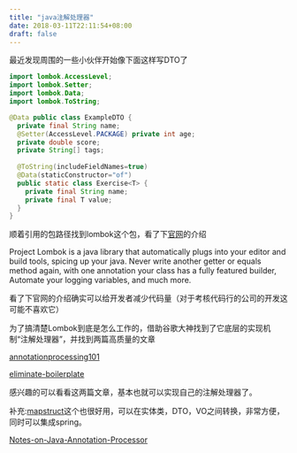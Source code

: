 ```yaml
---
title: "java注解处理器"
date: 2018-03-11T22:11:54+08:00
draft: false
---
```

最近发现周围的一些小伙伴开始像下面这样写DTO了
```java
import lombok.AccessLevel;
import lombok.Setter;
import lombok.Data;
import lombok.ToString;

@Data public class ExampleDTO {
  private final String name;
  @Setter(AccessLevel.PACKAGE) private int age;
  private double score;
  private String[] tags;
  
  @ToString(includeFieldNames=true)
  @Data(staticConstructor="of")
  public static class Exercise<T> {
    private final String name;
    private final T value;
  }
}
```
顺着引用的包路径找到lombok这个包，看了下[官网](https://projectlombok.org/)的介绍

Project Lombok is a java library that automatically plugs into your editor and build tools, spicing up your java.
Never write another getter or equals method again, with one annotation your class has a fully featured builder, Automate your logging variables, and much more.

看了下官网的介绍确实可以给开发者减少代码量（对于考核代码行的公司的开发这可能不喜欢它）

为了搞清楚Lombok到底是怎么工作的，借助谷歌大神找到了它底层的实现机制“注解处理器”，并找到两篇高质量的文章

[annotationprocessing101](http://hannesdorfmann.com/annotation-processing/annotationprocessing101)

[eliminate-boilerplate](https://academy.realm.io/posts/360andev-ryan-harter-eliminate-boilerplate/)

感兴趣的可以看看这两篇文章，基本也就可以实现自己的注解处理器了。

补充:[mapstruct](http://mapstruct.org/)这个也很好用，可以在实体类，DTO，VO之间转换，非常方便，同时可以集成spring。

[Notes-on-Java-Annotation-Processor](https://lotabout.me/2017/Notes-on-Java-Annotation-Processor/)






